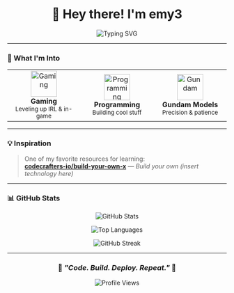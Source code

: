 <div align="center">
  
# 👋 Hey there! I'm emy3

<img src="https://readme-typing-svg.herokuapp.com?font=Fira+Code&size=22&pause=1000&color=2E9EF7&center=true&vCenter=true&width=435&lines=DevOps+Engineer;Code+%7C+Build+%7C+Deploy;Always+Learning+%F0%9F%9A%80" alt="Typing SVG" />

</div>

---

### 🎯 What I'm Into

<table align="center">
<tr>
<td align="center" width="33%">
<img src="https://raw.githubusercontent.com/Tarikul-Islam-Anik/Animated-Fluent-Emojis/master/Emojis/Activities/Video%20Game.png" alt="Gaming" width="60" height="60" />
<br><b>Gaming</b>
<br><sub>Leveling up IRL & in-game</sub>
</td>
<td align="center" width="33%">
<img src="https://raw.githubusercontent.com/Tarikul-Islam-Anik/Animated-Fluent-Emojis/master/Emojis/Objects/Laptop.png" alt="Programming" width="60" height="60" />
<br><b>Programming</b>
<br><sub>Building cool stuff</sub>
</td>
<td align="center" width="33%">
<img src="https://raw.githubusercontent.com/Tarikul-Islam-Anik/Animated-Fluent-Emojis/master/Emojis/Objects/Hammer%20and%20Wrench.png" alt="Gundam" width="60" height="60" />
<br><b>Gundam Models</b>
<br><sub>Precision & patience</sub>
</td>
</tr>
</table>

---

### 💡 Inspiration

> One of my favorite resources for learning:  
> **[codecrafters-io/build-your-own-x](https://github.com/codecrafters-io/build-your-own-x)** — *Build your own (insert technology here)*

---

### 📊 GitHub Stats

<div align="center">
  
![GitHub Stats](https://github-readme-stats.vercel.app/api?username=emy3&show_icons=true&theme=tokyonight&hide_border=true&count_private=true)

![Top Languages](https://github-readme-stats.vercel.app/api/top-langs/?username=emy3&layout=compact&theme=tokyonight&hide_border=true)

![GitHub Streak](https://github-readme-streak-stats.herokuapp.com/?user=emy3&theme=tokyonight&hide_border=true)

</div>

---

<div align="center">
  
### 🌟 *"Code. Build. Deploy. Repeat."* 🌟

![Profile Views](https://komarev.com/ghpvc/?username=emy3&color=blue&style=flat-square)

</div>
